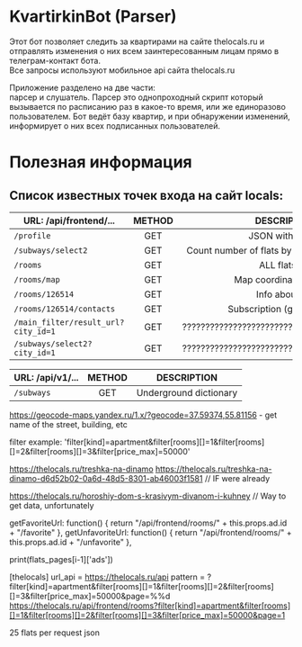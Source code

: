 # KvartirkinBot (Parser)

Этот бот позволяет следить за квартирами на сайте thelocals.ru и отправлять изменения о них всем
заинтересованным лицам прямо в телеграм-контакт бота.  
Все запросы используют мобильное api сайта thelocals.ru  

Приложение разделено на две части:  
парсер и слушатель. Парсер это однопроходный скрипт который вызывается по расписанию раз в какое-то
время, или же единоразово пользователем. Бот ведёт базу квартир, и при обнаружении изменений,
информирует о них всех подписанных пользователей.

# Полезная информация

## Список известных точек входа на сайт locals:

| URL: /api/frontend/...                | METHOD | DESCRIPTION                                        |
| ----------------------                | :----: | :------------------------------------------------: |
| `/profile`                            | GET    | JSON with profile                                  |
| `/subways/select2`                    | GET    | Count number of flats by underground stations      |
| `/rooms`                              | GET    | ALL flats get                                      |
| `/rooms/map`                          | GET    | Map coordinates of flats                           |
| `/rooms/126514`                       | GET    | Info about flat                                    |
| `/rooms/126514/contacts`              | GET    | Subscription (get contacts)                        |
| `/main_filter/result_url?city_id=1`   | GET    | ?????????????????????????????????????????????      |
| `/subways/select2?city_id=1`          | GET    | ?????????????????????????????????????????????      |

| URL: /api/v1/...                      | METHOD | DESCRIPTION                                        |
| ----------------------                | :----: | :------------------------------------------------: |
| `/subways`                            | GET    | Underground dictionary                             |



https://geocode-maps.yandex.ru/1.x/?geocode=37.59374,55.81156 - get name of the street, building, etc

filter example: 'filter[kind]=apartment&filter[rooms][]=1&filter[rooms][]=2&filter[rooms][]=3&filter[price_max]=50000'

https://thelocals.ru/treshka-na-dinamo
https://thelocals.ru/treshka-na-dinamo-d6d52b02-0a6d-48d5-8301-ab46003f1581 // IF were already

https://thelocals.ru/horoshiy-dom-s-krasivym-divanom-i-kuhney // Way to get data, unfortunately

getFavoriteUrl: function() {
    return "/api/frontend/rooms/" + this.props.ad.id + "/favorite"
},
getUnfavoriteUrl: function() {
    return "/api/frontend/rooms/" + this.props.ad.id + "/unfavorite"
},

print(flats_pages[i-1]['ads'])

[thelocals]
url_api = https://thelocals.ru/api
pattern = ?filter[kind]=apartment&filter[rooms][]=1&filter[rooms][]=2&filter[rooms][]=3&filter[price_max]=50000&page=%%d
https://thelocals.ru/api/frontend/rooms?filter[kind]=apartment&filter[rooms][]=1&filter[rooms][]=2&filter[rooms][]=3&filter[price_max]=50000&page=1

25 flats per request json

